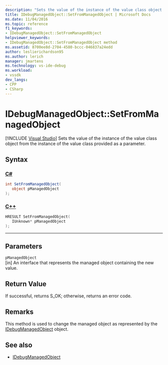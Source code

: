 ```yaml
---
description: "Sets the value of the instance of the value class object from the instance of the value class provided as a parameter."
title: IDebugManagedObject::SetFromManagedObject | Microsoft Docs
ms.date: 11/04/2016
ms.topic: reference
f1_keywords:
- IDebugManagedObject::SetFromManagedObject
helpviewer_keywords:
- IDebugManagedObject::SetFromManagedObject method
ms.assetid: 8700ee8d-2704-4580-bccc-046837a24edd
author: leslierichardson95
ms.author: lerich
manager: jmartens
ms.technology: vs-ide-debug
ms.workload:
- vssdk
dev_langs:
- CPP
- CSharp
---
```

# IDebugManagedObject::SetFromManagedObject

 [!INCLUDE [Visual Studio](~/includes/applies-to-version/vs-windows-only.md)]
Sets the value of the instance of the value class object from the instance of the value class provided as a parameter.

## Syntax

### [C#](#tab/csharp)
```csharp
int SetFromManagedObject(
   object pManagedObject
);
```
### [C++](#tab/cpp)
```cpp
HRESULT SetFromManagedObject( 
   IUnknown* pManagedObject
);
```
---

## Parameters
`pManagedObject`\
[in] An interface that represents the managed object containing the new value.

## Return Value
 If successful, returns S_OK; otherwise, returns an error code.

## Remarks
 This method is used to change the managed object as represented by the [IDebugManagedObject](../../../extensibility/debugger/reference/idebugmanagedobject.md) object.

## See also
- [IDebugManagedObject](../../../extensibility/debugger/reference/idebugmanagedobject.md)
